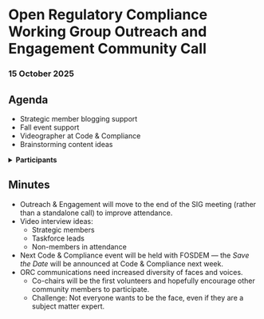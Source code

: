 # **Open Regulatory Compliance Working Group** Outreach and Engagement Community Call

###  15 October 2025 

## Agenda

- Strategic member blogging support
- Fall event support
- Videographer at Code & Compliance
- Brainstorming content ideas
 
<details>
<summary><b>Participants </b></summary>

- Shanda Giacomoni (Eclipse Foundation)  
- Juan Rico (Eclipse Foundation)  
- Timo Perala (Nokia)
- Maxim Baele (OWASP)  
</details>

## Minutes

- Outreach & Engagement will move to the end of the SIG meeting (rather than a standalone call) to improve attendance.  
- Video interview ideas:
  - Strategic members  
  - Taskforce leads  
  - Non-members in attendance  
- Next Code & Compliance event will be held with FOSDEM — the *Save the Date* will be announced at Code & Compliance next week.  
- ORC communications need increased diversity of faces and voices.  
  - Co-chairs will be the first volunteers and hopefully encourage other community members to participate.
  - Challenge: Not everyone wants to be the face, even if they are a subject matter expert.
